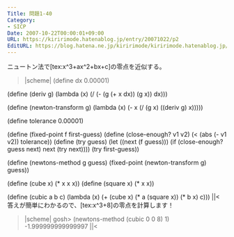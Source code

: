 ```yaml
---
Title: 問題1-40
Category:
- SICP
Date: 2007-10-22T00:00:01+09:00
URL: https://kiririmode.hatenablog.jp/entry/20071022/p2
EditURL: https://blog.hatena.ne.jp/kiririmode/kiririmode.hatenablog.jp/atom/entry/8454420450078216465
---
```



ニュートン法で[tex:x^3+ax^2+bx+c]の零点を近似する。
>|scheme|
(define dx 0.00001)

(define (deriv g)
  (lambda (x)
    (/ (- (g (+ x dx)) (g x))
       dx)))

(define (newton-transform g)
  (lambda (x)
    (- x (/ (g x) ((deriv g) x)))))

(define tolerance 0.00001)

(define (fixed-point f first-guess)
  (define (close-enough? v1 v2)
    (< (abs (- v1 v2)) tolerance))
  (define (try guess)
    (let ((next (f guess)))
      (if (close-enough? guess next)
	  next
	  (try next))))
  (try first-guess))

(define (newtons-method g guess)
  (fixed-point (newton-transform g) guess))

(define (cube x) (* x x x))
(define (square x) (* x x))

(define (cubic a b c)
  (lambda (x)
    (+ (cube x)
       (* a (square x))
       (* b x)
       c)))
||<
答えが簡単にわかるので、[tex:x^3+8]の零点を計算します！
>|scheme|
gosh> (newtons-method (cubic 0 0 8) 1)
-1.999999999999997
||<
